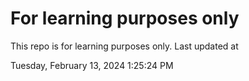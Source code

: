 # For learning purposes only
This repo is for learning purposes only.
Last updated at

Tuesday, February 13, 2024 1:25:24 PM


